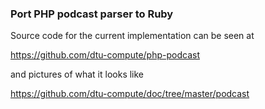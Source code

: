 ### Port PHP podcast parser to Ruby

Source code for the current implementation can be seen at

https://github.com/dtu-compute/php-podcast

and pictures of what it looks like

https://github.com/dtu-compute/doc/tree/master/podcast

